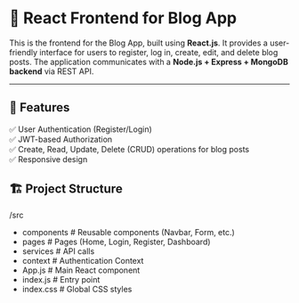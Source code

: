 # 📌 React Frontend for Blog App

This is the frontend for the Blog App, built using **React.js**. It provides a user-friendly interface for users to register, log in, create, edit, and delete blog posts. The application communicates with a **Node.js + Express + MongoDB backend** via REST API.

---

## 🚀 Features

✅ User Authentication (Register/Login)  
✅ JWT-based Authorization  
✅ Create, Read, Update, Delete (CRUD) operations for blog posts  
✅ Responsive design  

## 🏗️ Project Structure

/src
 * components         # Reusable components (Navbar, Form, etc.)
 * pages              # Pages (Home, Login, Register, Dashboard)
 * services           # API calls
 * context            # Authentication Context
 * App.js              # Main React component
 * index.js            # Entry point
 * index.css          # Global CSS styles

